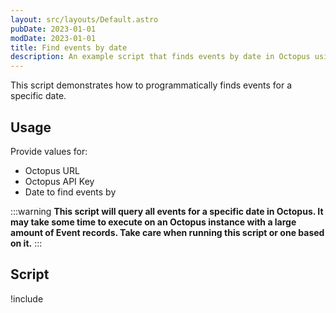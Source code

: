 ```yaml
---
layout: src/layouts/Default.astro
pubDate: 2023-01-01
modDate: 2023-01-01
title: Find events by date
description: An example script that finds events by date in Octopus using the REST API and Octopus.Client.
---
```


This script demonstrates how to programmatically finds events for a specific date.

## Usage

Provide values for:

- Octopus URL
- Octopus API Key
- Date to find events by

:::warning
**This script will query all events for a specific date in Octopus. It may take some time to execute on an Octopus instance with a large amount of Event records. Take care when running this script or one based on it.**
:::

## Script

!include <find-events-by-date-scripts>

